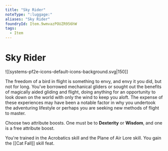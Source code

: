 ```yaml
---
title: "Sky Rider"
noteType: ":luggage:"
aliases: "Sky Rider"
foundryId: Item.9wmvazPOUZR956hW
tags:
  - Item
---
```


# Sky Rider
![[systems-pf2e-icons-default-icons-background.svg|150]]

The freedom of a bird in flight is something to envy, and envy it you did, but not for long. You've borrowed mechanical gliders or sought out the benefits of magically aided gliding and flight, doing anything for an opportunity to look down on the world with only the wind to keep you aloft. The expense of these experiences may have been a notable factor in why you undertook the adventuring lifestyle or perhaps you are seeking new methods of flight to master.

Choose two attribute boosts. One must be to **Dexterity** or **Wisdom**, and one is a free attribute boost.

You're trained in the Acrobatics skill and the Plane of Air Lore skill. You gain the [[Cat Fall]] skill feat.
